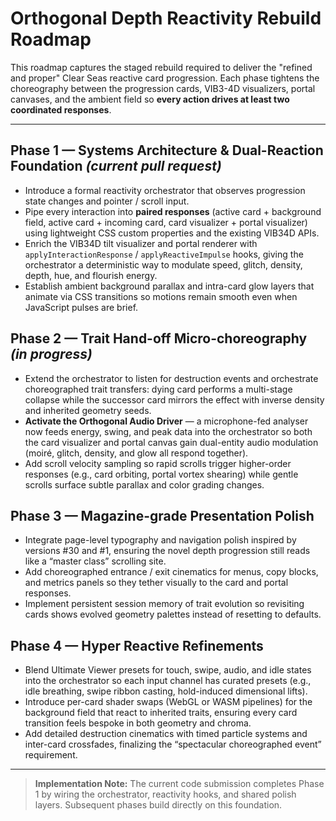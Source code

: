 # Orthogonal Depth Reactivity Rebuild Roadmap

This roadmap captures the staged rebuild required to deliver the "refined and proper" Clear Seas reactive card progression.  Each phase tightens the choreography between the progression cards, VIB3-4D visualizers, portal canvases, and the ambient field so **every action drives at least two coordinated responses**.

---

## Phase 1 — Systems Architecture & Dual-Reaction Foundation *(current pull request)*
- Introduce a formal reactivity orchestrator that observes progression state changes and pointer / scroll input.
- Pipe every interaction into **paired responses** (active card + background field, active card + incoming card, card visualizer + portal visualizer) using lightweight CSS custom properties and the existing VIB34D APIs.
- Enrich the VIB34D tilt visualizer and portal renderer with `applyInteractionResponse` / `applyReactiveImpulse` hooks, giving the orchestrator a deterministic way to modulate speed, glitch, density, depth, hue, and flourish energy.
- Establish ambient background parallax and intra-card glow layers that animate via CSS transitions so motions remain smooth even when JavaScript pulses are brief.

## Phase 2 — Trait Hand-off Micro-choreography *(in progress)*
- Extend the orchestrator to listen for destruction events and orchestrate choreographed trait transfers: dying card performs a multi-stage collapse while the successor card mirrors the effect with inverse density and inherited geometry seeds.
- **Activate the Orthogonal Audio Driver** — a microphone-fed analyser now feeds energy, swing, and peak data into the orchestrator so both the card visualizer and portal canvas gain dual-entity audio modulation (moiré, glitch, density, and glow all respond together).
- Add scroll velocity sampling so rapid scrolls trigger higher-order responses (e.g., card orbiting, portal vortex shearing) while gentle scrolls surface subtle parallax and color grading changes.

## Phase 3 — Magazine-grade Presentation Polish
- Integrate page-level typography and navigation polish inspired by versions #30 and #1, ensuring the novel depth progression still reads like a “master class” scrolling site.
- Add choreographed entrance / exit cinematics for menus, copy blocks, and metrics panels so they tether visually to the card and portal responses.
- Implement persistent session memory of trait evolution so revisiting cards shows evolved geometry palettes instead of resetting to defaults.

## Phase 4 — Hyper Reactive Refinements
- Blend Ultimate Viewer presets for touch, swipe, audio, and idle states into the orchestrator so each input channel has curated presets (e.g., idle breathing, swipe ribbon casting, hold-induced dimensional lifts).
- Introduce per-card shader swaps (WebGL or WASM pipelines) for the background field that react to inherited traits, ensuring every card transition feels bespoke in both geometry and chroma.
- Add detailed destruction cinematics with timed particle systems and inter-card crossfades, finalizing the “spectacular choreographed event” requirement.

---

> **Implementation Note:** The current code submission completes Phase 1 by wiring the orchestrator, reactivity hooks, and shared polish layers.  Subsequent phases build directly on this foundation.
